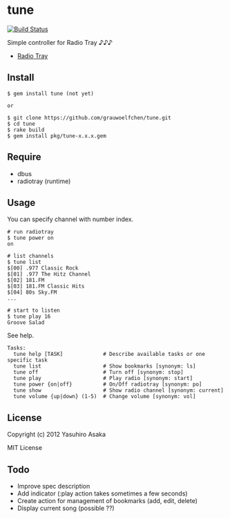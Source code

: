# tune

[![Build Status](https://secure.travis-ci.org/grauwoelfchen/tune.png)](http://travis-ci.org/grauwoelfchen/tune)

Simple controller for Radio Tray ♪♪♪

* [Radio Tray](http://radiotray.sourceforge.net/)


## Install

```
$ gem install tune (not yet)

or

$ git clone https://github.com/grauwoelfchen/tune.git
$ cd tune
$ rake build
$ gem install pkg/tune-x.x.x.gem
```


## Require

* dbus
* radiotray (runtime)


## Usage

You can specify channel with number index.

```
# run radiotray
$ tune power on
on

# list channels
$ tune list
$[00] .977 Classic Rock
$[01] .977 The Hitz Channel
$[02] 181.FM
$[03] 181.FM Classic Hits
$[04] 80s Sky.FM
...

# start to listen
$ tune play 16
Groove Salad
```

See help.

```
Tasks:
  tune help [TASK]             # Describe available tasks or one specific task
  tune list                    # Show bookmarks [synonym: ls]
  tune off                     # Turn off [synonym: stop]
  tune play                    # Play radio [synonym: start]
  tune power {on|off}          # On/Off radiotray [synonym: po]
  tune show                    # Show radio channel [synonym: current]
  tune volume {up|down} (1-5)  # Change volume [synonym: vol]
```


## License

Copyright (c) 2012 Yasuhiro Asaka

MIT License


## Todo

* Improve spec description
* Add indicator (:play action takes sometimes a few seconds)
* Create action for management of bookmarks (add, edit, delete)
* Display current song (possible ??)
